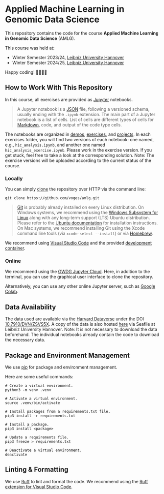 # Applied Machine Learning in Genomic Data Science

This repository contains the code for the course **Applied Machine Learning in Genomic Data Science** (AMLG).

This course was held at:
- Winter Semester 2023/24, [Leibniz University Hannover](https://www.uni-hannover.de)
- Winter Semester 2024/25, [Leibniz University Hannover](https://www.uni-hannover.de)

Happy coding! 👩‍💻👨‍💻

## How to Work With This Repository

In this course, all exercises are provided as [Jupyter](https://jupyter.org) notebooks.

> A Jupyter notebook is a [JSON](https://en.wikipedia.org/wiki/JSON) file, following a versioned schema, usually ending with the `.ipynb` extension.
> The main part of a Jupyter notebook is a list of cells.
> List of cells are different types of cells for [Markdown](https://en.wikipedia.org/wiki/Markdown), code, and output of the code type cells.

The notebooks are organized in [demos](src/demos/), [exercises](src/exercises/), and [projects](src/projects/).
In each exercises folder, you will find two versions of each notebook: one named, e.g., `hic_analysis.ipynb`, and another one named `hic_analysis_exercise.ipynb`.
Please work in the exercise version.
If you get stuck, feel free to take a look at the corresponding solution.
Note: The exercise versions will be uploaded according to the current status of the course.

### Locally

You can simply [clone](https://git-scm.com/docs/git-clone) the repository over HTTP via the command line:

```shell
git clone https://github.com/voges/amlg.git
```

> [Git](https://en.wikipedia.org/wiki/Git) is probably already installed on every Linux distribution.
> On Windows systems, we recommend using the [Windows Subsystem for Linux](https://learn.microsoft.com/en-us/windows/wsl/install) along with any long-term support (LTS) Ubuntu distribution.
> Please refer to the [Ubuntu documentation](https://ubuntu.com/tutorials/install-ubuntu-on-wsl2-on-windows-10#1-overview) for installation instructions.
> On Mac systems, we recommend installing Git using the Xcode command line tools (via `xcode-select --install`) or via [Homebrew](https://brew.sh).

We recommend using [Visual Studio Code](https://code.visualstudio.com) and the provided [development container](https://code.visualstudio.com/docs/devcontainers/containers).

### Online

We recommend using the [GWDG Jupyter Cloud](https://jupyter-cloud.gwdg.de).
Here, in addition to the terminal, you can use the graphical user interface to clone the repository.

Alternatively, you can use any other online Jupyter server, such as [Google Colab](https://colab.research.google.com).

## Data Availability

The data used are available via the [Harvard Dataverse](https://dataverse.harvard.edu) under the DOI [10.7910/DVN/ZSVS5X](https://doi.org/10.7910/DVN/ZSVS5X).
A copy of the data is also hosted [here](https://seafile.cloud.uni-hannover.de/d/5d6029c6eaaf410c8b01/) via Seafile at Leibniz University Hannover.
Note: It is not necessary to download the data beforehand.
The individual notebooks already contain the code to download the necessary data.

## Package and Environment Management

We use [pip](https://pip.pypa.io) for package and environment management.

Here are some useful commands:

```shell
# Create a virtual environment.
python3 -m venv .venv

# Activate a virtual environment.
source .venv/bin/activate

# Install packages from a requirements.txt file.
pip3 install -r requirements.txt

# Install a package.
pip3 install <package>

# Update a requirements file.
pip3 freeze > requirements.txt

# Deactivate a virtual environment.
deactivate
```

## Linting & Formatting

We use [Ruff](https://github.com/astral-sh/ruff) to lint and format the code.
We recommend using the [Ruff extension for Visual Studio Code](https://marketplace.visualstudio.com/items?itemName=charliermarsh.ruff).
